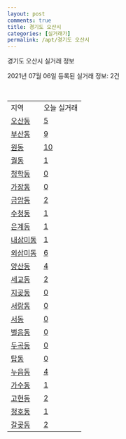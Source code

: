 ```yaml
---
layout: post
comments: true
title: 경기도 오산시
categories: [실거래가]
permalink: /apt/경기도 오산시
---
```


경기도 오산시 실거래 정보

2021년 07월 06일 등록된 실거래 정보: 2건

<script type="text/javascript">
  google.charts.load('current', {'packages':['corechart']});
  google.charts.setOnLoadCallback(drawChart);

  function drawChart() {
    var data = google.visualization.arrayToDataTable([['거래일', '매매', '전월세', '전매'], ['20-07', 400, 307, 11], ['20-08', 337, 302, 10], ['20-09', 367, 299, 2], ['20-10', 443, 289, 6], ['20-11', 407, 278, 3], ['20-12', 605, 299, 9], ['21-01', 474, 264, 5], ['21-02', 384, 308, 11], ['21-03', 483, 300, 9], ['21-04', 368, 239, 8], ['21-05', 400, 231, 17], ['21-06', 207, 246, 10], ['21-07', 0, 5, 0]]);

    var options = {
      title: '최근 유형별 거래량 추이',
      legend: { position: 'bottom' }
    };

    var chart = new google.visualization.LineChart(document.getElementById('columnchart_material'));
    chart.draw(data, (options));
  }
</script>

<div id="columnchart_material" style="width: 95%; margin-left: -35px"></div>
<br>
<table class="sortable">
  <tr>
    <td>지역</td>
    <td>오늘 실거래</td>
  </tr>

  
  <tr class="item">
    <td><a href="경기도 오산시 오산동">오산동</a></td>
    <td><a href="경기도 오산시 오산동">5</a></td>
  </tr>
    

  <tr class="item">
    <td><a href="경기도 오산시 부산동">부산동</a></td>
    <td><a href="경기도 오산시 부산동">9</a></td>
  </tr>
    

  <tr class="item">
    <td><a href="경기도 오산시 원동">원동</a></td>
    <td><a href="경기도 오산시 원동">10</a></td>
  </tr>
    

  <tr class="item">
    <td><a href="경기도 오산시 궐동">궐동</a></td>
    <td><a href="경기도 오산시 궐동">1</a></td>
  </tr>
    

  <tr class="item">
    <td><a href="경기도 오산시 청학동">청학동</a></td>
    <td><a href="경기도 오산시 청학동">0</a></td>
  </tr>
    

  <tr class="item">
    <td><a href="경기도 오산시 가장동">가장동</a></td>
    <td><a href="경기도 오산시 가장동">0</a></td>
  </tr>
    

  <tr class="item">
    <td><a href="경기도 오산시 금암동">금암동</a></td>
    <td><a href="경기도 오산시 금암동">2</a></td>
  </tr>
    

  <tr class="item">
    <td><a href="경기도 오산시 수청동">수청동</a></td>
    <td><a href="경기도 오산시 수청동">1</a></td>
  </tr>
    

  <tr class="item">
    <td><a href="경기도 오산시 은계동">은계동</a></td>
    <td><a href="경기도 오산시 은계동">1</a></td>
  </tr>
    

  <tr class="item">
    <td><a href="경기도 오산시 내삼미동">내삼미동</a></td>
    <td><a href="경기도 오산시 내삼미동">1</a></td>
  </tr>
    

  <tr class="item">
    <td><a href="경기도 오산시 외삼미동">외삼미동</a></td>
    <td><a href="경기도 오산시 외삼미동">6</a></td>
  </tr>
    

  <tr class="item">
    <td><a href="경기도 오산시 양산동">양산동</a></td>
    <td><a href="경기도 오산시 양산동">4</a></td>
  </tr>
    

  <tr class="item">
    <td><a href="경기도 오산시 세교동">세교동</a></td>
    <td><a href="경기도 오산시 세교동">2</a></td>
  </tr>
    

  <tr class="item">
    <td><a href="경기도 오산시 지곶동">지곶동</a></td>
    <td><a href="경기도 오산시 지곶동">0</a></td>
  </tr>
    

  <tr class="item">
    <td><a href="경기도 오산시 서랑동">서랑동</a></td>
    <td><a href="경기도 오산시 서랑동">0</a></td>
  </tr>
    

  <tr class="item">
    <td><a href="경기도 오산시 서동">서동</a></td>
    <td><a href="경기도 오산시 서동">0</a></td>
  </tr>
    

  <tr class="item">
    <td><a href="경기도 오산시 벌음동">벌음동</a></td>
    <td><a href="경기도 오산시 벌음동">0</a></td>
  </tr>
    

  <tr class="item">
    <td><a href="경기도 오산시 두곡동">두곡동</a></td>
    <td><a href="경기도 오산시 두곡동">0</a></td>
  </tr>
    

  <tr class="item">
    <td><a href="경기도 오산시 탑동">탑동</a></td>
    <td><a href="경기도 오산시 탑동">0</a></td>
  </tr>
    

  <tr class="item">
    <td><a href="경기도 오산시 누읍동">누읍동</a></td>
    <td><a href="경기도 오산시 누읍동">4</a></td>
  </tr>
    

  <tr class="item">
    <td><a href="경기도 오산시 가수동">가수동</a></td>
    <td><a href="경기도 오산시 가수동">1</a></td>
  </tr>
    

  <tr class="item">
    <td><a href="경기도 오산시 고현동">고현동</a></td>
    <td><a href="경기도 오산시 고현동">2</a></td>
  </tr>
    

  <tr class="item">
    <td><a href="경기도 오산시 청호동">청호동</a></td>
    <td><a href="경기도 오산시 청호동">1</a></td>
  </tr>
    

  <tr class="item">
    <td><a href="경기도 오산시 갈곶동">갈곶동</a></td>
    <td><a href="경기도 오산시 갈곶동">2</a></td>
  </tr>
    


</table>


    